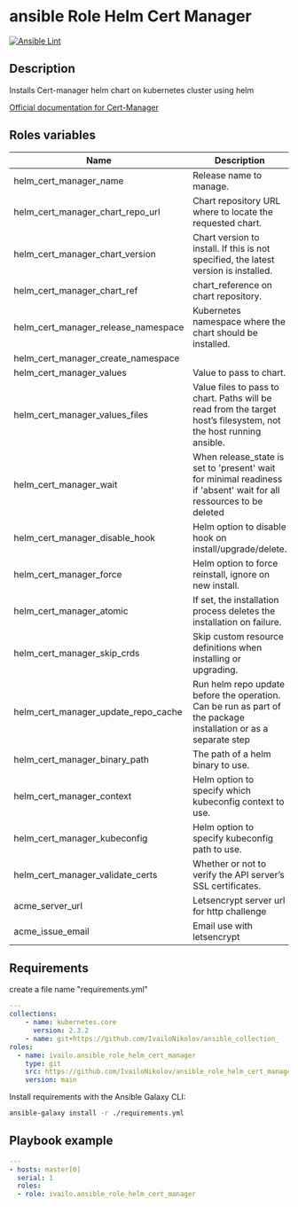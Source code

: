 # ansible Role Helm Cert Manager

[![Ansible Lint](https://github.com/Frantche/ansible_role_helm_cert_manager/actions/workflows/ansible-lint.yml/badge.svg)](https://github.com/Frantche/ansible_role_helm_cert_manager/actions/workflows/ansible-lint.yml)

## Description

Installs Cert-manager helm chart on kubernetes cluster using helm

[Official documentation for Cert-Manager](https://cert-manager.io/docs/)

## Roles variables

| Name                   | Description                                                                                                         | Value                              |
| ---------------------- | ------------------------------------------------------------------------------------------------------------------- | ---------------------------------- |
| helm_cert_manager_name              | Release name to manage.                                                                                             | cert_manager                      |
| helm_cert_manager_chart_repo_url    | Chart repository URL where to locate the requested chart.                                                           | https://charts.jetstack.io |
| helm_cert_manager_chart_version     | Chart version to install. If this is not specified, the latest version is installed.                                | latest                            |
| helm_cert_manager_chart_ref         | chart_reference on chart repository.                                                                                | ingress-cert_manager                              |
| helm_cert_manager_release_namespace | Kubernetes namespace where the chart should be installed.                                                           | ingress-cert_manager                     |
| helm_cert_manager_create_namespace  |                                                                                                                     | True                               |
| helm_cert_manager_values            | Value to pass to chart.                                                                                             | installCRDs: true                    |
| helm_cert_manager_values_files      | Value files to pass to chart. Paths will be read from the target host’s filesystem, not the host running ansible.   | []                                 |
| helm_cert_manager_wait              | When release_state is set to 'present' wait for minimal readiness if 'absent' wait for all ressources to be deleted | True                               |
| helm_cert_manager_disable_hook      | Helm option to disable hook on install/upgrade/delete.                                                              | "no"                                |
| helm_cert_manager_force             | Helm option to force reinstall, ignore on new install.                                                              | "no"                                |
| helm_cert_manager_atomic            | If set, the installation process deletes the installation on failure.                                               | "no"                                |
| helm_cert_manager_skip_crds         | Skip custom resource definitions when installing or upgrading.                                                      | "no"                                |
| helm_cert_manager_update_repo_cache | Run helm repo update before the operation. Can be run as part of the package installation or as a separate step     | "no"                                |
| helm_cert_manager_binary_path       | The path of a helm binary to use.                                                                                   | "/usr/local/bin"                   |
| helm_cert_manager_context           | Helm option to specify which kubeconfig context to use.                                                             | default                            |
| helm_cert_manager_kubeconfig        | Helm option to specify kubeconfig path to use.                                                                      | ~/.kube/config                     |
| helm_cert_manager_validate_certs    | Whether or not to verify the API server’s SSL certificates.                                                         | "yes"                              |
| acme_server_url    | Letsencrypt server url for http challenge                                | https://acme-staging-v02.api.letsencrypt.org/directory                               |
| acme_issue_email    | Email use with letsencrypt                               | john.d@google.com                               |

## Requirements

create a file name "requirements.yml"
```yaml
---
collections:
    - name: kubernetes.core
      version: 2.3.2
    - name: git+https://github.com/IvailoNikolov/ansible_collection_
roles:
  - name: ivailo.ansible_role_helm_cert_manager
    type: git
    src: https://github.com/IvailoNikolov/ansible_role_helm_cert_manager.git
    version: main
```

Install requirements with the Ansible Galaxy CLI:

```bash
ansible-galaxy install -r ./requirements.yml
```

## Playbook example


```yaml
---
- hosts: master[0]
  serial: 1
  roles:
  - role: ivailo.ansible_role_helm_cert_manager
```